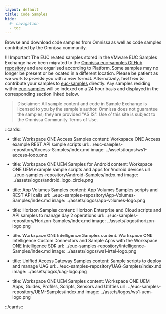 ```yaml
---
layout: default
title: Code Samples
hide:
  #- navigation
  - toc
---
```


Browse and download code samples from Omnissa as well as code samples contributed by the Omnissa community.

!!! Important
    The EUC related samples stored in the VMware EUC Samples Exchange have been migrated to the [Omnissa euc-samples GitHub repository](https://github.com/euc-dev/euc-samples) and are organised according to Platform. Some samples may no longer be present or be located in a different location. Please be patient as we work to provide you with a new format. Alternatively, feel free to contribute your samples to [euc-samples](https://github.com/euc-dev/euc-samples) directly.
    Any samples residing within [euc-samples](https://github.com/euc-dev/euc-samples) will be indexed on a 24 hour basis and displayed in the corresponding section linked below.

> Disclaimer: All sample content and code in Sample Exchange is licensed to you by the sample's author. Omnissa does not guarantee the samples; they are provided "AS IS". Use of this site is subject to the Omnissa Community Terms of Use.

::cards::

- title: Workspace ONE Access Samples
  content: Workspace ONE Access example REST API sample scripts
  url: ../euc-samples-repository/Access-Samples/index.md
  image: ../assets/logos/ws1-access-logo.png

- title: Workspace ONE UEM Samples for Android
  content: Workspace ONE UEM example sample scripts and apps for Android devices
  url: ../euc-samples-repository/Android-Samples/index.md
  image: ../assets/logos/android_logo_circle.png

- title: App Volumes Samples
  content: App Volumes Samples scripts and REST API calls
  url: ../euc-samples-repository/App-Volumes-Samples/index.md
  image: ../assets/logos/app-volumes-logo.png

- title: Horizon Samples
  content: Horizon Enterprise and Cloud scripts and API samples to manage day 2 operations
  url: ../euc-samples-repository/Horizon-Samples/index.md
  image: ../assets/logos/horizon-logo.png

- title: Workspace ONE Intelligence Samples
  content: Workspace ONE Intelligence Custom Connectors and Sample Apps with the Workspace ONE Intelligence SDK
  url: ../euc-samples-repository/Intelligence-Samples/index.md
  image: ../assets/logos/ws1-intel-logo.png

- title: Unified Access Gateway Samples
  content: Sample scripts to deploy and manage UAG
  url: ../euc-samples-repository/UAG-Samples/index.md
  image: ../assets/logos/uag-logo.png

- title: Workspace ONE UEM Samples
  content: Workspace ONE UEM Apps, Guides, Profiles, Scripts, Sensors and Utilities
  url: ../euc-samples-repository/UEM-Samples/index.md
  image: ../assets/logos/ws1-uem-logo.png

::/cards::
